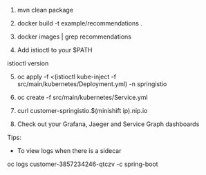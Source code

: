 
1. mvn clean package

2. docker build -t example/recommendations .

3. docker images | grep recommendations

4. Add istioctl to your $PATH

istioctl version

5. oc apply -f <(istioctl kube-inject -f src/main/kubernetes/Deployment.yml) -n springistio

6. oc create -f src/main/kubernetes/Service.yml

7. curl customer-springistio.$(minishift ip).nip.io

8. Check out your Grafana, Jaeger and Service Graph dashboards

Tips:

* To view logs when there is a sidecar

oc logs customer-3857234246-qtczv -c spring-boot

